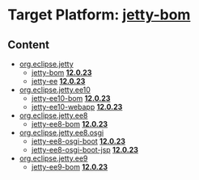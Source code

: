 # Target Platform: [jetty-bom](https://raw.githubusercontent.com/eclipse-orbit/orbit-simrel/main/maven-jetty/tp/other/MavenJettySupplement.target)

## Content
 - [org.eclipse.jetty](https://repo.maven.apache.org/maven2/org/eclipse/jetty/)
    - [jetty-bom](https://repo.maven.apache.org/maven2/org/eclipse/jetty/jetty-bom/) **[12.0.23](https://repo.maven.apache.org/maven2/org/eclipse/jetty/jetty-bom/12.0.23)**
    - [jetty-ee](https://repo.maven.apache.org/maven2/org/eclipse/jetty/jetty-ee/) **[12.0.23](https://repo.maven.apache.org/maven2/org/eclipse/jetty/jetty-ee/12.0.23)**
 - [org.eclipse.jetty.ee10](https://repo.maven.apache.org/maven2/org/eclipse/jetty/ee10/)
    - [jetty-ee10-bom](https://repo.maven.apache.org/maven2/org/eclipse/jetty/ee10/jetty-ee10-bom/) **[12.0.23](https://repo.maven.apache.org/maven2/org/eclipse/jetty/ee10/jetty-ee10-bom/12.0.23)**
    - [jetty-ee10-webapp](https://repo.maven.apache.org/maven2/org/eclipse/jetty/ee10/jetty-ee10-webapp/) **[12.0.23](https://repo.maven.apache.org/maven2/org/eclipse/jetty/ee10/jetty-ee10-webapp/12.0.23)**
 - [org.eclipse.jetty.ee8](https://repo.maven.apache.org/maven2/org/eclipse/jetty/ee8/)
    - [jetty-ee8-bom](https://repo.maven.apache.org/maven2/org/eclipse/jetty/ee8/jetty-ee8-bom/) **[12.0.23](https://repo.maven.apache.org/maven2/org/eclipse/jetty/ee8/jetty-ee8-bom/12.0.23)**
 - [org.eclipse.jetty.ee8.osgi](https://repo.maven.apache.org/maven2/org/eclipse/jetty/ee8/osgi/)
    - [jetty-ee8-osgi-boot](https://repo.maven.apache.org/maven2/org/eclipse/jetty/ee8/osgi/jetty-ee8-osgi-boot/) **[12.0.23](https://repo.maven.apache.org/maven2/org/eclipse/jetty/ee8/osgi/jetty-ee8-osgi-boot/12.0.23)**
    - [jetty-ee8-osgi-boot-jsp](https://repo.maven.apache.org/maven2/org/eclipse/jetty/ee8/osgi/jetty-ee8-osgi-boot-jsp/) **[12.0.23](https://repo.maven.apache.org/maven2/org/eclipse/jetty/ee8/osgi/jetty-ee8-osgi-boot-jsp/12.0.23)**
 - [org.eclipse.jetty.ee9](https://repo.maven.apache.org/maven2/org/eclipse/jetty/ee9/)
    - [jetty-ee9-bom](https://repo.maven.apache.org/maven2/org/eclipse/jetty/ee9/jetty-ee9-bom/) **[12.0.23](https://repo.maven.apache.org/maven2/org/eclipse/jetty/ee9/jetty-ee9-bom/12.0.23)**
